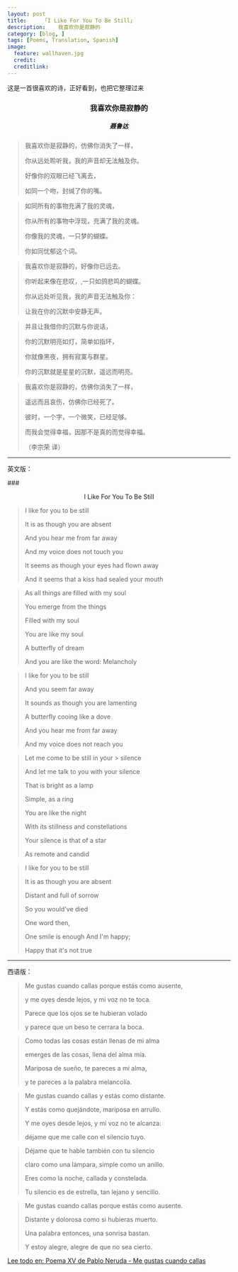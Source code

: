 ```yaml
---
layout: post  
title:     「I Like For You To Be Still」
description:    我喜欢你是寂静的 
category: [blog, ]  
tags: [Poems, Translation, Spanish]  
image:
  feature: wallhaven.jpg
  credit:   
  creditlink:   
---
```


这是一首很喜欢的诗，正好看到，也把它整理过来

### <center>我喜欢你是寂静的</center>

##### <center>聂鲁达</center>

>
> 我喜欢你是寂静的，仿佛你消失了一样，
>
> 你从远处聆听我，我的声音却无法触及你。
>
> 好像你的双眼已经飞离去，
> 
> 如同一个吻，封缄了你的嘴。


> 如同所有的事物充满了我的灵魂，
>
> 你从所有的事物中浮现，充满了我的灵魂。
>
> 你像我的灵魂，一只梦的蝴蝶。
> 
> 你如同忧郁这个词。



> 我喜欢你是寂静的，好像你已远去。
>
> 你听起来像在悲叹，,一只如鸽悲鸣的蝴蝶。
>
> 你从远处听见我，我的声音无法触及你：
>
> 让我在你的沉默中安静无声。


> 并且让我借你的沉默与你说话，
>
> 你的沉默明亮如灯，简单如指环，
>
> 你就像黑夜，拥有寂寞与群星。
>
> 你的沉默就是星星的沉默，遥远而明亮。
 

>
> 我喜欢你是寂静的，仿佛你消失了一样，
>
> 遥远而且哀伤，仿佛你已经死了。
>
> 彼时，一个字，一个微笑，已经足够。
>
> 而我会觉得幸福，因那不是真的而觉得幸福。
> 
>（李宗荣 译）

***

英文版：

###<center>I Like For You To Be Still</center>

> I like for you to be still
>
> It is as though you are absent
>
> And you hear me from far away
>
> And my voice does not touch you
>
> It seems as though your eyes had flown away
>
> And it seems that a kiss had sealed your mouth

>
> As all things are filled with my soul
>
> You emerge from the things
>
> Filled with my soul
>
> You are like my soul
>
> A butterfly of dream
>
> And you are like the word: Melancholy

>
> I like for you to be still
>
> And you seem far away
>
> It sounds as though you are lamenting
>
> A butterfly cooing like a dove
>
> And you hear me from far away
>
> And my voice does not reach you

>
> Let me come to be still in your >
> silence
>
> And let me talk to you with your silence
>
> That is bright as a lamp
>
> Simple, as a ring
>
> You are like the night
>
> With its stillness and constellations
>
> Your silence is that of a star
>
> As remote and candid

>
> I like for you to be still
>
> It is as though you are absent
>
> Distant and full of sorrow
>
> So you would've died
>
> One word then,
>
> One smile is enough And I'm happy;
>
> Happy that it's not true

***

西语版：

>
> Me gustas cuando callas porque estás como ausente, 
>
> y me oyes desde lejos, y mi voz no te toca. 
>
> Parece que los ojos se te hubieran volado 
>
> y parece que un beso te cerrara la boca. 

>
> Como todas las cosas están llenas de mi alma 
>
> emerges de las cosas, llena del alma mía. 
>
> Mariposa de sueño, te pareces a mi alma, 
>
> y te pareces a la palabra melancolía. 

>
> Me gustas cuando callas y estás como distante. 
>
> Y estás como quejándote, mariposa en arrullo. 
>
> Y me oyes desde lejos, y mi voz no te alcanza: 
>
> déjame que me calle con el silencio tuyo. 

>
> Déjame que te hable también con tu silencio 
>
> claro como una lámpara, simple como un anillo. 
>
> Eres como la noche, callada y constelada. 
>
> Tu silencio es de estrella, tan lejano y sencillo. 

>
> Me gustas cuando callas porque estás como ausente. 
>
> Distante y dolorosa como si hubieras muerto. 
>
> Una palabra entonces, una sonrisa bastan. 
>
> Y estoy alegre, alegre de que no sea cierto.

[Lee todo en: Poema XV de Pablo Neruda - Me gustas cuando callas](http://www.poemas-del-alma.com/poema-15.htm#ixzz3xPWbd62T)

